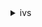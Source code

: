 <details><summary>ivs</summary><blockquote>

- **<details><summary>batch-get-channel</summary><blockquote>**

  * --arns
  * --cli-input-json
  * --cli-input-yaml
  * --generate-cli-skeleton


- **<details><summary>batch-get-stream-key</summary><blockquote>**

  * --arns
  * --cli-input-json
  * --cli-input-yaml
  * --generate-cli-skeleton


- **<details><summary>create-channel</summary><blockquote>**

  * --name
  * --latency-mode
  * --type
  * --authorized
  * --no-authorized
  * --recording-configuration-arn
  * --tags
  * --cli-input-json
  * --cli-input-yaml
  * --generate-cli-skeleton


- **<details><summary>create-recording-configuration</summary><blockquote>**

  * --name
  * --destination-configuration
  * --tags
  * --cli-input-json
  * --cli-input-yaml
  * --generate-cli-skeleton


- **<details><summary>create-stream-key</summary><blockquote>**

  * --channel-arn
  * --tags
  * --cli-input-json
  * --cli-input-yaml
  * --generate-cli-skeleton


- **<details><summary>delete-channel</summary><blockquote>**

  * --arn
  * --cli-input-json
  * --cli-input-yaml
  * --generate-cli-skeleton


- **<details><summary>delete-playback-key-pair</summary><blockquote>**

  * --arn
  * --cli-input-json
  * --cli-input-yaml
  * --generate-cli-skeleton


- **<details><summary>delete-recording-configuration</summary><blockquote>**

  * --arn
  * --cli-input-json
  * --cli-input-yaml
  * --generate-cli-skeleton


- **<details><summary>delete-stream-key</summary><blockquote>**

  * --arn
  * --cli-input-json
  * --cli-input-yaml
  * --generate-cli-skeleton


- **<details><summary>get-channel</summary><blockquote>**

  * --arn
  * --cli-input-json
  * --cli-input-yaml
  * --generate-cli-skeleton


- **<details><summary>get-playback-key-pair</summary><blockquote>**

  * --arn
  * --cli-input-json
  * --cli-input-yaml
  * --generate-cli-skeleton


- **<details><summary>get-recording-configuration</summary><blockquote>**

  * --arn
  * --cli-input-json
  * --cli-input-yaml
  * --generate-cli-skeleton


- **<details><summary>get-stream</summary><blockquote>**

  * --channel-arn
  * --cli-input-json
  * --cli-input-yaml
  * --generate-cli-skeleton


- **<details><summary>get-stream-key</summary><blockquote>**

  * --arn
  * --cli-input-json
  * --cli-input-yaml
  * --generate-cli-skeleton


- **<details><summary>help</summary><blockquote>**

  * 


- **<details><summary>import-playback-key-pair</summary><blockquote>**

  * --public-key-material
  * --name
  * --tags
  * --cli-input-json
  * --cli-input-yaml
  * --generate-cli-skeleton


- **<details><summary>list-channels</summary><blockquote>**

  * --filter-by-name
  * --filter-by-recording-configuration-arn
  * --cli-input-json
  * --cli-input-yaml
  * --starting-token
  * --page-size
  * --max-items
  * --generate-cli-skeleton


- **<details><summary>list-playback-key-pairs</summary><blockquote>**

  * --cli-input-json
  * --cli-input-yaml
  * --starting-token
  * --page-size
  * --max-items
  * --generate-cli-skeleton


- **<details><summary>list-recording-configurations</summary><blockquote>**

  * --cli-input-json
  * --cli-input-yaml
  * --starting-token
  * --page-size
  * --max-items
  * --generate-cli-skeleton


- **<details><summary>list-stream-keys</summary><blockquote>**

  * --channel-arn
  * --cli-input-json
  * --cli-input-yaml
  * --starting-token
  * --page-size
  * --max-items
  * --generate-cli-skeleton


- **<details><summary>list-streams</summary><blockquote>**

  * --cli-input-json
  * --cli-input-yaml
  * --starting-token
  * --page-size
  * --max-items
  * --generate-cli-skeleton


- **<details><summary>list-tags-for-resource</summary><blockquote>**

  * --resource-arn
  * --next-token
  * --max-results
  * --cli-input-json
  * --cli-input-yaml
  * --generate-cli-skeleton


- **<details><summary>put-metadata</summary><blockquote>**

  * --channel-arn
  * --metadata
  * --cli-input-json
  * --cli-input-yaml
  * --generate-cli-skeleton


- **<details><summary>stop-stream</summary><blockquote>**

  * --channel-arn
  * --cli-input-json
  * --cli-input-yaml
  * --generate-cli-skeleton


- **<details><summary>tag-resource</summary><blockquote>**

  * --resource-arn
  * --tags
  * --cli-input-json
  * --cli-input-yaml
  * --generate-cli-skeleton


- **<details><summary>untag-resource</summary><blockquote>**

  * --resource-arn
  * --tag-keys
  * --cli-input-json
  * --cli-input-yaml
  * --generate-cli-skeleton


- **<details><summary>update-channel</summary><blockquote>**

  * --arn
  * --name
  * --latency-mode
  * --type
  * --authorized
  * --no-authorized
  * --recording-configuration-arn
  * --cli-input-json
  * --cli-input-yaml
  * --generate-cli-skeleton


</blockquote></details>
</blockquote></details>
</blockquote></details>
</blockquote></details>
</blockquote></details>
</blockquote></details>
</blockquote></details>
</blockquote></details>
</blockquote></details>
</blockquote></details>
</blockquote></details>
</blockquote></details>
</blockquote></details>
</blockquote></details>
</blockquote></details>
</blockquote></details>
</blockquote></details>
</blockquote></details>
</blockquote></details>
</blockquote></details>
</blockquote></details>
</blockquote></details>
</blockquote></details>
</blockquote></details>
</blockquote></details>
</blockquote></details>
</blockquote></details>
</blockquote></details>
